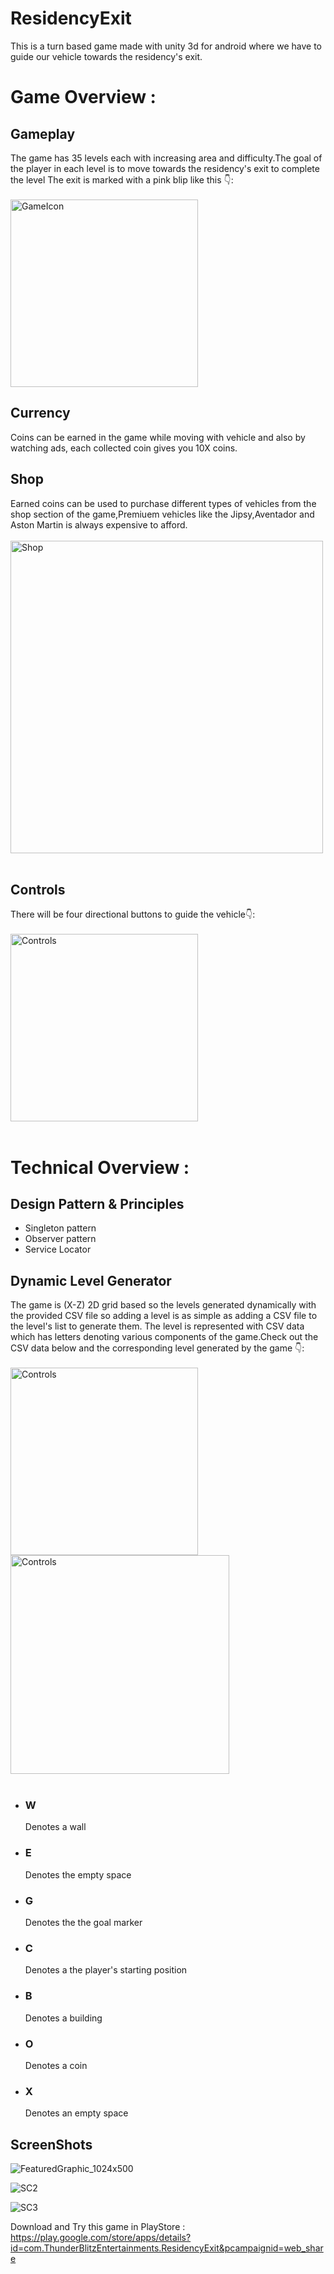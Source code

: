 # ResidencyExit
This is a turn based game made with unity 3d  for android where we have to guide our vehicle towards the residency's exit.

<h1> Game Overview : </h1>

<h2> Gameplay </h2>
The game has 35 levels each with increasing area and difficulty.The goal of the player in each level is to move towards the residency's exit to complete the level
The exit is marked with a pink blip like this 👇: 
<br>
<br>
<img src="https://github.com/RagulPrasadG/ResidencyExit/assets/61055516/b64bf4f5-8707-49bc-9985-4c926e6559b5" alt="GameIcon" width="300">

<h2> Currency </h2>
Coins can be earned in the game while moving with vehicle and also by watching ads, each collected coin gives you 10X coins.

<h2> Shop </h2>
Earned coins can be used to purchase different types of vehicles from the shop section of the game,Premiuem vehicles like the Jipsy,Aventador and Aston Martin is always expensive to afford.
<br>
<br>
<img src="https://github.com/RagulPrasadG/ResidencyExit/assets/61055516/32334e78-144a-4af9-ab50-874bd37e0f9c" alt="Shop" width="500">
<br>
<br>

<h2> Controls </h2>
There will be four directional buttons to guide the vehicle👇: 
<br>
<br>
<img src="https://github.com/RagulPrasadG/ResidencyExit/assets/61055516/a6a613ef-ffd9-496e-87af-d7a17b6f66eb" alt="Controls" width="300">
<br>
<br>

<h1> Technical Overview : </h1>

<h2> Design Pattern & Principles </h2>

* Singleton pattern
* Observer pattern
* Service Locator

<h2> Dynamic Level Generator </h2>
The game is (X-Z) 2D grid based so the levels generated dynamically with the provided CSV file so adding a level is as simple as adding a CSV file to the level's list to generate them.
The level is represented with CSV data which has letters denoting various components of the game.Check out the CSV data below and the corresponding level generated by the game 👇: 
<br>
<br>
<img src="https://github.com/RagulPrasadG/ResidencyExit/assets/61055516/01ec8cd9-a106-47bd-8362-05698d6f1db7" alt="Controls" width="300">  <img src="https://github.com/RagulPrasadG/ResidencyExit/assets/61055516/bf6073b5-b57c-42ae-87d9-2d25683925e6" alt="Controls" width="350">
<br>
<br>

* <h3> W </h3> Denotes a wall
* <h3> E </h3> Denotes the empty space
* <h3> G </h3> Denotes the the goal marker
* <h3> C </h3> Denotes a the player's starting position
* <h3> B </h3> Denotes a building
* <h3> O </h3> Denotes a coin
* <h3> X </h3> Denotes an empty space

<h2> ScreenShots </h2>

![FeaturedGraphic_1024x500](https://github.com/RagulPrasadG/ResidencyExit/assets/61055516/d914034b-0b0b-45f9-b83b-3754761f297f)


![SC2](https://github.com/RagulPrasadG/ResidencyExit/assets/61055516/c6703a5a-6f4a-401d-92fd-3d2bb413bd35)


![SC3](https://github.com/RagulPrasadG/ResidencyExit/assets/61055516/47fe48fd-fd27-4be1-a605-95a748482fcd)


Download and Try this game in PlayStore : https://play.google.com/store/apps/details?id=com.ThunderBlitzEntertainments.ResidencyExit&pcampaignid=web_share
